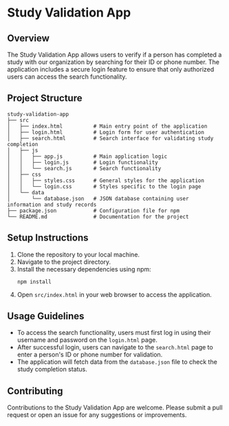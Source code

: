 # Study Validation App

## Overview
The Study Validation App allows users to verify if a person has completed a study with our organization by searching for their ID or phone number. The application includes a secure login feature to ensure that only authorized users can access the search functionality.

## Project Structure
```
study-validation-app
├── src
│   ├── index.html          # Main entry point of the application
│   ├── login.html          # Login form for user authentication
│   ├── search.html         # Search interface for validating study completion
│   ├── js
│   │   ├── app.js          # Main application logic
│   │   ├── login.js        # Login functionality
│   │   └── search.js       # Search functionality
│   ├── css
│   │   ├── styles.css      # General styles for the application
│   │   └── login.css       # Styles specific to the login page
│   └── data
│       └── database.json   # JSON database containing user information and study records
├── package.json            # Configuration file for npm
└── README.md               # Documentation for the project
```

## Setup Instructions
1. Clone the repository to your local machine.
2. Navigate to the project directory.
3. Install the necessary dependencies using npm:
   ```
   npm install
   ```
4. Open `src/index.html` in your web browser to access the application.

## Usage Guidelines
- To access the search functionality, users must first log in using their username and password on the `login.html` page.
- After successful login, users can navigate to the `search.html` page to enter a person's ID or phone number for validation.
- The application will fetch data from the `database.json` file to check the study completion status.

## Contributing
Contributions to the Study Validation App are welcome. Please submit a pull request or open an issue for any suggestions or improvements.